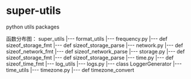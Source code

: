 # super-utils
python utils packages

函数分布图：
super_utils
    |--- format_utils
        |--- frequency.py
            |--- def sizeof_storage_fmt
            |--- def sizeof_storage_parse
        |--- network.py
            |--- def sizeof_network_fmt
            |--- def sizeof_network_parse
        |--- storage.py
            |--- def sizeof_storage_fmt
            |--- def sizeof_storage_parse
        |--- time.py
            |--- def sizeof_time_fmt
    |--- log_utils
        |--- logs.py
            |--- class LoggerGenerator
    |--- time_utils
        |--- timezone.py
            |--- def timezone_convert

